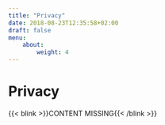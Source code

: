 ```yaml
---
title: "Privacy"
date: 2018-08-23T12:35:58+02:00
draft: false
menu: 
    about:
        weight: 4
---
```


# Privacy

{{< blink >}}CONTENT MISSING{{< /blink >}} 